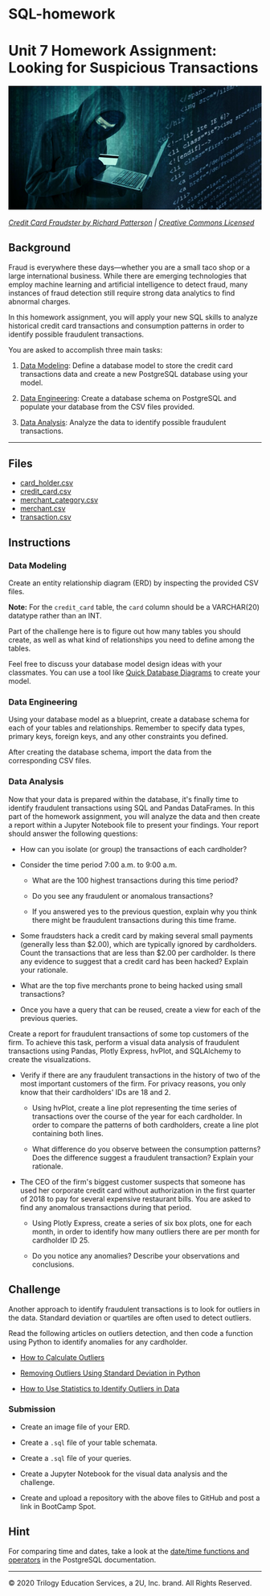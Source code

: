 # SQL-homework

# Unit 7 Homework Assignment: Looking for Suspicious Transactions

![Credit card fraudster](Images/credit_card_fraudster.jpg)

_[Credit Card Fraudster by Richard Patterson](https://www.flickr.com/photos/136770128@N07/42252105582/) | [Creative Commons Licensed](https://creativecommons.org/licenses/by/2.0/)_

## Background

Fraud is everywhere these days—whether you are a small taco shop or a large international business. While there are emerging technologies that employ machine learning and artificial intelligence to detect fraud, many instances of fraud detection still require strong data analytics to find abnormal charges.

In this homework assignment, you will apply your new SQL skills to analyze historical credit card transactions and consumption patterns in order to identify possible fraudulent transactions.

You are asked to accomplish three main tasks:

1. [Data Modeling](#Data-Modeling):
   Define a database model to store the credit card transactions data and create a new PostgreSQL database using your model.

2. [Data Engineering](#Data-Engineering): Create a database schema on PostgreSQL and populate your database from the CSV files provided.

3. [Data Analysis](#Data-Analysis): Analyze the data to identify possible fraudulent transactions.

---

## Files

- [card_holder.csv](Data/card_holder.csv)
- [credit_card.csv](Data/credit_card.csv)
- [merchant_category.csv](Data/merchant_category.csv)
- [merchant.csv](Data/merchant.csv)
- [transaction.csv](Data/transaction.csv)

## Instructions

### Data Modeling

Create an entity relationship diagram (ERD) by inspecting the provided CSV files.

**Note:** For the `credit_card` table, the `card` column should be a VARCHAR(20) datatype rather than an INT.

Part of the challenge here is to figure out how many tables you should create, as well as what kind of relationships you need to define among the tables.

Feel free to discuss your database model design ideas with your classmates. You can use a tool like [Quick Database Diagrams](https://app.quickdatabasediagrams.com/#/) to create your model.

### Data Engineering

Using your database model as a blueprint, create a database schema for each of your tables and relationships. Remember to specify data types, primary keys, foreign keys, and any other constraints you defined.

After creating the database schema, import the data from the corresponding CSV files.

### Data Analysis

Now that your data is prepared within the database, it's finally time to identify fraudulent transactions using SQL and Pandas DataFrames. In this part of the homework assignment, you will analyze the data and then create a report within a Jupyter Notebook file to present your findings. Your report should answer the following questions:

- How can you isolate (or group) the transactions of each cardholder?

- Consider the time period 7:00 a.m. to 9:00 a.m.

  - What are the 100 highest transactions during this time period?

  - Do you see any fraudulent or anomalous transactions?

  - If you answered yes to the previous question, explain why you think there might be fraudulent transactions during this time frame.

- Some fraudsters hack a credit card by making several small payments (generally less than $2.00), which are typically ignored by cardholders. Count the transactions that are less than $2.00 per cardholder. Is there any evidence to suggest that a credit card has been hacked? Explain your rationale.

- What are the top five merchants prone to being hacked using small transactions?

- Once you have a query that can be reused, create a view for each of the previous queries.

Create a report for fraudulent transactions of some top customers of the firm. To achieve this task, perform a visual data analysis of fraudulent transactions using Pandas, Plotly Express, hvPlot, and SQLAlchemy to create the visualizations.

- Verify if there are any fraudulent transactions in the history of two of the most important customers of the firm. For privacy reasons, you only know that their cardholders' IDs are 18 and 2.

  - Using hvPlot, create a line plot representing the time series of transactions over the course of the year for each cardholder. In order to compare the patterns of both cardholders, create a line plot containing both lines.

  - What difference do you observe between the consumption patterns? Does the difference suggest a fraudulent transaction? Explain your rationale.

- The CEO of the firm's biggest customer suspects that someone has used her corporate credit card without authorization in the first quarter of 2018 to pay for several expensive restaurant bills. You are asked to find any anomalous transactions during that period.

  - Using Plotly Express, create a series of six box plots, one for each month, in order to identify how many outliers there are per month for cardholder ID 25.

  - Do you notice any anomalies? Describe your observations and conclusions.

## Challenge

Another approach to identify fraudulent transactions is to look for outliers in the data. Standard deviation or quartiles are often used to detect outliers.

Read the following articles on outliers detection, and then code a function using Python to identify anomalies for any cardholder.

- [How to Calculate Outliers](https://www.wikihow.com/Calculate-Outliers)

- [Removing Outliers Using Standard Deviation in Python](https://www.kdnuggets.com/2017/02/removing-outliers-standard-deviation-python.html)

- [How to Use Statistics to Identify Outliers in Data](https://machinelearningmastery.com/how-to-use-statistics-to-identify-outliers-in-data/)

### Submission

- Create an image file of your ERD.

- Create a `.sql` file of your table schemata.

- Create a `.sql` file of your queries.

- Create a Jupyter Notebook for the visual data analysis and the challenge.

- Create and upload a repository with the above files to GitHub and post a link in BootCamp Spot.

## Hint

For comparing time and dates, take a look at the [date/time functions and operators](https://www.postgresql.org/docs/8.0/functions-datetime.html) in the PostgreSQL documentation.

---

© 2020 Trilogy Education Services, a 2U, Inc. brand. All Rights Reserved.
